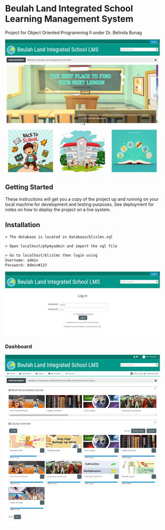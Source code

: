 # Beulah Land Integrated School Learning Management System

Project for Object Oriented Programming II  under Dr. Belinda Bunag

![](screenshot/landingpage.png)

## Getting Started

These instructions will get you a copy of the project up and running on your local machine for development and testing purposes. See deployment for notes on how to deploy the project on a live system.

## Installation
```
> The database is located in database/blislms.sql
```

```
> Open localhost/phpmyadmin and import the sql file
```

```
> Go to localhost/blislms then login using 
Username: admin
Password: Admin#123
```
![](screenshot/login.JPG)

### Dashboard
![](screenshot/adminview.png)

